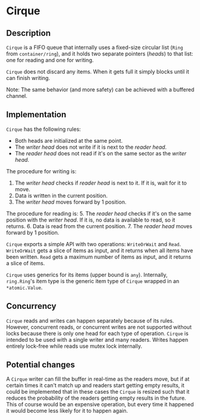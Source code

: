 # Cirque

## Description

`Cirque` is a FIFO queue that internally uses a fixed-size circular list (`Ring` from `container/ring`),
and it holds two separate pointers (_heads_) to that list: one for reading and one for writing.

`Cirque` does not discard any items. When it gets full it simply blocks until it can finish writing.

Note: The same behavior (and more safety) can be achieved with a buffered channel.

## Implementation

`Cirque` has the following rules:
- Both heads are initialized at the same point.
- The _writer head_ does not write if it is next to the _reader head_.
- The _reader head_ does not read if it's on the same sector as the _writer head_.
  
The procedure for writing is:
  1. The _writer head_ checks if _reader head_ is next to it. If it is, wait for it to move.
  2. Data is written in the current position.
  3. The _writer head_ moves forward by 1 position.

The procedure for reading is:
  5. The _reader head_ checks if it's on the same position with the _writer head_.
  If it is, no data is available to read, so it returns.
  6. Data is read from the current position.
  7. The _reader head_ moves forward by 1 position.

`Cirque` exports a simple API with two operations: `WriteOrWait` and `Read`.
`WriteOrWait` gets a slice of items as input, and it returns when all items have been written.
`Read` gets a maximum number of items as input, and it returns a slice of items.

`Cirque` uses generics for its items (upper bound is `any`).
Internally, `ring.Ring`'s item type is the generic item type of `Cirque` wrapped in an `*atomic.Value`.

## Concurrency

`Cirque` reads and writes can happen separately because of its rules.
However, concurrent reads, or concurrent writes are not supported without locks
because there is only one head for each type of operation.
`Cirque` is intended to be used with a single writer and many readers.
Writes happen entirely lock-free while reads use mutex lock internally.

## Potential changes

A `Cirque` writer can fill the buffer in real-time as the readers move,
but if at certain times it can't match up and readers start getting empty results,
it could be implemented that in these cases the `Cirque` is resized such that it
reduces the probability of the readers getting empty results in the future.
This of course would be an expensive operation, but every time it happened
it would become less likely for it to happen again.
